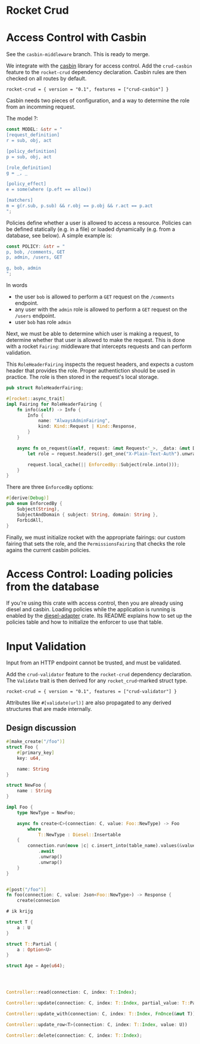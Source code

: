 # Rocket Crud

# Access Control with Casbin

See the `casbin-middleware` branch. This is ready to merge.

We integrate with the [casbin](https://github.com/casbin/casbin-rs) library for access control.
Add the `crud-casbin` feature to the `rocket-crud` dependency declaration. Casbin rules are then 
checked on all routes by default.

    rocket-crud = { version = "0.1", features = ["crud-casbin"] }

Casbin needs two pieces of configuration, and a way to determine the role from an incomming request.

The model ?:

```rust
const MODEL: &str = "
[request_definition]
r = sub, obj, act

[policy_definition]
p = sub, obj, act

[role_definition]
g = _, _

[policy_effect]
e = some(where (p.eft == allow))

[matchers]
m = g(r.sub, p.sub) && r.obj == p.obj && r.act == p.act
";
```

Policies define whether a user is allowed to access a resource. Policies can be defined statically (e.g. in a file) or loaded dynamically (e.g. from a database, see below). A simple example is:

```rust
const POLICY: &str = "
p, bob, /comments, GET
p, admin, /users, GET

g, bob, admin
";
```

In words

* the user `bob` is allowed to perform a `GET` request on the `/comments` endpoint.
* any user with the `admin` role is allowed to perform a `GET` request on the `/users` endpoint.
* user `bob` has role `admin`

Next, we must be able to determine which user is making a request, to determine whether that user is allowed to make the request. This is done with a rocket `Fairing`: middleware that intercepts requests and can perform validation.

This `RoleHeaderFairing` inspects the request headers, and expects a custom header that provides the role. Proper authentiction should be used in practice. The role is then stored in the request's local storage.

```rust
pub struct RoleHeaderFairing;

#[rocket::async_trait]
impl Fairing for RoleHeaderFairing {
    fn info(&self) -> Info {
        Info {
            name: "AlwaysAdminFairing",
            kind: Kind::Request | Kind::Response,
        }
    }

    async fn on_request(&self, request: &mut Request<'_>, _data: &mut Data<'_>) {
        let role = request.headers().get_one("X-Plain-Text-Auth").unwrap();

        request.local_cache(|| EnforcedBy::Subject(role.into()));
    }
}
```

There are three `EnforcedBy` options:

```rust
#[derive(Debug)]
pub enum EnforcedBy {
    Subject(String),
    SubjectAndDomain { subject: String, domain: String },
    ForbidAll,
}
```

Finally, we must initialize rocket with the appropriate fairings: our custom fairing that sets the role, and the `PermissionsFairing` that checks the role agains the current casbin policies.

# Access Control: Loading policies from the database

If you're using this crate with access control, then you are already using diesel and casbin. Loading policies while the application is running is enabled by the [diesel-adapter](https://github.com/casbin-rs/diesel-adapter) crate. Its README explains how to set up the policies table and how to initialize the enforcer to use that table.

# Input Validation

Input from an HTTP endpoint cannot be trusted, and must be validated. 

Add the `crud-validator` feature to the `rocket-crud` dependency declaration. The `Validate` trait is then derived for any `rocket_crud`-marked struct type. 

    rocket-crud = { version = "0.1", features = ["crud-validator"] }

Attributes like `#[validate(url)]` are also propagated to any derived structures that are made internally.

## Design discussion

```rust
#[make_create("/foo")]
struct Foo {
    #[primary_key]
    key: u64,

    name: String
}

struct NewFoo {
    name : String
}

impl Foo {
    type NewType = NewFoo;

    async fn create<C>(connection: C, value: Foo::NewType) -> Foo
        where
            T::NewType : Diesel::Insertable
    {
        connection.run(move |c| c.insert_into(table_name).values(&value))
            .await
            .unwrap()
            .unwrap()
    }
}


#[post("/foo")]
fn foo(connection: C, value: Json<Foo::NewType>) -> Response {
    create(connecion

# ik krijg

struct T {
    a : U
}

struct T::Partial {
    a : Option<U>
}

struct Age = Age(u64);




Controller::read(connection: C, index: T::Index);

Controller::update(connection: C, index: T::Index, partial_value: T::Partial);

Controller::update_with(connection: C, index: T::Index, FnOnce(&mut T))

Controller::update_row<T>(connection: C, index: T::Index, value: U))

Controller::delete(connection: C, index: T::Index);
```


